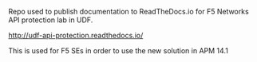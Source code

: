 Repo used to publish documentation to ReadTheDocs.io for F5 Networks API protection lab in UDF.

http://udf-api-protection.readthedocs.io/

This is used for F5 SEs in order to use the new solution in APM 14.1
